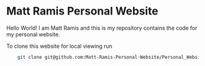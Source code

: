 # Matt Ramis Personal Website

Hello World! I am Matt Ramis and this is my repository contains the code for my personal website.

To clone this website for local viewing run

```bash
    git clone git@github.com:Matt-Ramis-Personal-Website/Personal_Website.git
```
